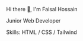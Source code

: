 Hi there 👋, I'm Faisal Hossain

Junior Web Developer

Skills: HTML / CSS / Tailwind

<!---
Faisalhossain74/Faisalhossain74 is a ✨ special ✨ repository because its `README.md` (this file) appears on your GitHub profile.
You can click the Preview link to take a look at your changes.
--->
